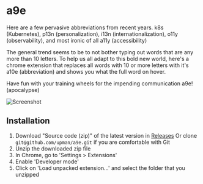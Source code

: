 # a9e
Here are a few pervasive abbreviations from recent years.
k8s (Kubernetes), p13n (personalization), i13n (internationalization), o11y (observability), and most ironic of all a11y (accessibility)

The general trend seems to be to not bother typing out words that are any more than 10 letters.
To help us all adapt to this bold new world, here's a chrome extension that replaces all words with 10 or more letters with it's 
a10e (abbreviation) and shows you what the full word on hover. 

Have fun with your training wheels for the impending communication a9e! (apocalypse)

![Screenshot](https://i.imgur.com/EWcQhPO.jpg)

## Installation
1. Download "Source code (zip)" of the latest version in [Releases](https://github.com/upman/a9e/releases)
Or clone `git@github.com/upman/a9e.git` if you are comfortable with Git
2. Unzip the downloaded zip file
3. In Chrome, go to 'Settings > Extensions'
4. Enable 'Developer mode'
5. Click on 'Load unpacked extension...' and select the folder that you unzipped
